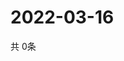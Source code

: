 # 2022-03-16
  共 0条

  <!-- BEGIN -->
  <!-- 最后更新时间Wed Mar 16 2022 09:06:15 GMT+0000 (Coordinated Universal Time) -->
  
  <!-- END -->
  
  